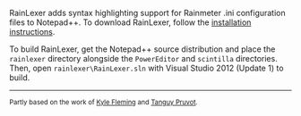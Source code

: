 RainLexer adds syntax highlighting support for Rainmeter .ini configuration files to Notepad++. To download RainLexer, follow the [installation instructions](http://poiru.github.com/rainlexer).

To build RainLexer, get the Notepad++ source distribution and place the `rainlexer` directory alongside the `PowerEditor` and `scintilla` directories. Then, open `rainlexer\RainLexer.sln` with Visual Studio 2012 (Update 1) to build.

---------

<sub>Partly based on the work of [Kyle Fleming](http://code.google.com/p/npp-gmod-lua/) and [Tanguy Pruvot](http://www.wdscript.fr/?q=notepadpp).</sub>
